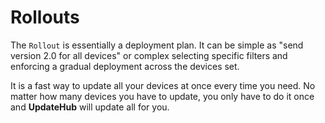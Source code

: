 # Rollouts

The `Rollout` is essentially a deployment plan. It can be simple as "send version 2.0 for all devices" or complex selecting specific filters and enforcing a gradual deployment across the devices set.  

It is a fast way to update all your devices at once every time you need. No matter how many devices you have to update, you only have to do it once and **UpdateHub** will update all for you.  
